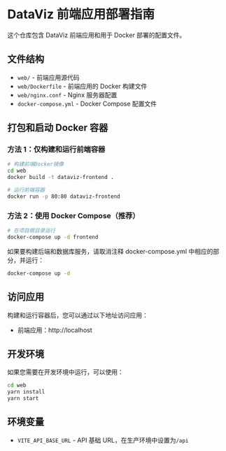 # DataViz 前端应用部署指南

这个仓库包含 DataViz 前端应用和用于 Docker 部署的配置文件。

## 文件结构

- `web/` - 前端应用源代码
- `web/Dockerfile` - 前端应用的 Docker 构建文件
- `web/nginx.conf` - Nginx 服务器配置
- `docker-compose.yml` - Docker Compose 配置文件

## 打包和启动 Docker 容器

### 方法 1：仅构建和运行前端容器

```bash
# 构建前端Docker镜像
cd web
docker build -t dataviz-frontend .

# 运行前端容器
docker run -p 80:80 dataviz-frontend
```

### 方法 2：使用 Docker Compose（推荐）

```bash
# 在项目根目录运行
docker-compose up -d frontend
```

如果要构建后端和数据库服务，请取消注释 docker-compose.yml 中相应的部分，并运行：

```bash
docker-compose up -d
```

## 访问应用

构建和运行容器后，您可以通过以下地址访问应用：

- 前端应用：http://localhost

## 开发环境

如果您需要在开发环境中运行，可以使用：

```bash
cd web
yarn install
yarn start
```

## 环境变量

- `VITE_API_BASE_URL` - API 基础 URL，在生产环境中设置为`/api`
